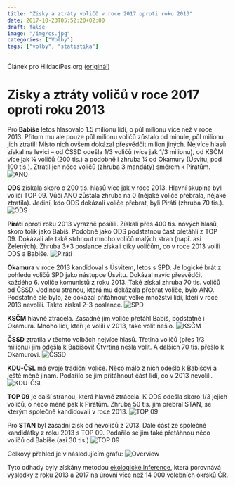 ```yaml
---
title: "Zisky a ztráty voličů v roce 2017 oproti roku 2013"
date: 2017-10-23T05:52:20+02:00
draft: false
image: "/img/cs.jpg"
categories: ["Volby"]
tags: ["volby", "statistika"]
---
```

Článek pro HlídacíPes.org ([originál](http://hlidacipes.org/prehledne-bral-kam-utekly-hlasy-nejvic-loupili-ano-pirati/))

# Zisky a ztráty voličů v roce 2017 oproti roku 2013

Pro **Babiše** letos hlasovalo 1.5 milionu lidí, o půl milionu  více  než v roce 2013. Přitom mu ale pouze půl milionu voličů zůstalo od minule, půl milionu jich ztratil! Místo nich ovšem dokázal přesvědčit milion jiných. Nejvíce hlasů získal na levici – od ČSSD odešla 1/3 voličů (více jak 1/3 milionu), od KSČM více jak ¼ voličů (200 tis.) a podobně i zhruba ¼ od Okamury (Úsvitu, pod 100 tis.). Ztratil jen něco voličů (zhruba 3 mandáty) směrem k Pirátům.
![ANO](/img/zisky-ztraty-2013-2017/party_d_3.png)

**ODS** získala skoro o 200 tis. hlasů více jak v roce 2013. Hlavní skupina byli voliči TOP 09. Vůči ANO zůstala zhruba na 0 (nějaké voliče přebrala, nějaké ztratila). Jediní, kdo ODS dokázali voliče přebrat, byli Piráti (zhruba 70 tis.).
![ODS](/img/zisky-ztraty-2013-2017/party_c_5.png)

**Piráti** oproti roku 2013 výrazně posílili. Získali přes 400 tis. nových hlasů, skoro tolik jako Babiš. Podobně jako ODS podstatnou část přetáhli z TOP 09. Dokázali ale také strhnout mnoho voličů malých stran (např. asi Zelených). Zhruba 3+3 poslance získali díky voličům, co v roce 2013 volili ODS a Babiše.
![Piráti](/img/zisky-ztraty-2013-2017/party_c_7.png)

**Okamura** v roce 2013 kandidoval s Úsvitem, letos s SPD. Je logické brát z pohledu voličů SPD jako nástupce Úsvitu. Dokázal navíc přesvědčit každého 6. voliče komunistů z roku 2013. Také získal zhruba 70 tis. voličů od ČSSD. Jedinou stranou, která mu dokázala přebrat voliče, bylo ANO.  Podstatné ale bylo, že dokázal přitáhnout velké množství lidí, kteří v roce 2013 nevolili. Takto získal  2-3 poslance.
![SPD](/img/zisky-ztraty-2013-2017/party_c_1.png)

**KSČM** hlavně ztrácela. Zásadně jim voliče přetáhl Babiš, podstatně i Okamura. Mnoho lidí, kteří je volili v 2013, také volit nešlo.
![KSČM](/img/zisky-ztraty-2013-2017/party_c_0.png)

**ČSSD** ztratila v těchto volbách nejvíce hlasů. Třetina voličů (přes 1/3 milionu) jim odešla k Babišovi! Čtvrtina nešla volit. A  dalších 70 tis. přešlo k Okamurovi.
![ČSSD](/img/zisky-ztraty-2013-2017/party_c_2.png)

**KDU-ČSL** má svoje tradiční voliče. Něco málo z nich odešlo k Babišovi a ještě méně jinam. Podařilo se jim přitáhnout část lidí, co v 2013 nevolili.
![KDU-ČSL](/img/zisky-ztraty-2013-2017/party_c_4.png)

**TOP 09** je další stranou, která hlavně ztrácela. K ODS odešla skoro 1/3 jejich voličů, o něco méně pak k Pirátům. Zhruba 50 tis. jim přebral STAN, se kterým společně kandidovali v roce 2013.
![TOP 09](/img/zisky-ztraty-2013-2017/party_c_6.png)

Pro **STAN** byl zásadní zisk od nevoličů z 2013. Dále část ze společné kandidátky z roku 2013 s TOP 09. Podařilo se jim také přetáhnou něco voličů od Babiše (asi 30 tis.)
![TOP 09](/img/zisky-ztraty-2013-2017/party_c_8.png)

Celkový přehled je v následujícím grafu:
![Overview](/img/zisky-ztraty-2013-2017/overview.png)

Tyto odhady byly získány metodou [ekologické inference](https://gking.harvard.edu/category/research-interests/methods/ecological-inference), která porovnává výsledky z roku 2013 a 2017 na úrovni více než 14 000 volebních okrsků ČR.

<iframe width="0" scrolling="no" height="0" frameborder="0" src="https://volebnikalkulacka.cz/session" seamless="seamless"></iframe>
